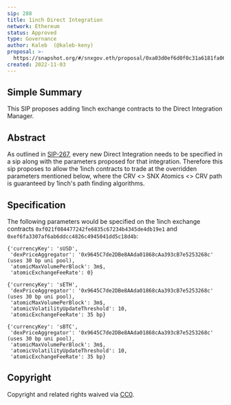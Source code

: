 ```yaml
---
sip: 288
title: 1inch Direct Integration
network: Ethereum
status: Approved
type: Governance
author: Kaleb  (@kaleb-keny)
proposal: >-
  https://snapshot.org/#/snxgov.eth/proposal/0xa03d0ef6d0f0c31a6181fa069b3534ea2977cef0e6ffac94011a613463847104
created: 2022-11-03
---
```


## Simple Summary

<!--"If you can't explain it simply, you don't understand it well enough." Simply describe the outcome the proposed changes intends to achieve. This should be non-technical and accessible to a casual community member.-->

This SIP proposes adding 1inch exchange contracts to the Direct Integration Manager.

## Abstract

<!--A short (~200 word) description of the proposed change, the abstract should clearly describe the proposed change. This is what *will* be done if the SIP is implemented, not *why* it should be done or *how* it will be done. If the SIP proposes deploying a new contract, write, "we propose to deploy a new contract that will do x".-->

As outlined in [SIP-267](https://sips.synthetix.io/sips/sip-267/), every new Direct Integration needs to be specified in a sip along with the parameters proposed for that integration. Therefore this sip proposes to allow the 1inch contracts to trade at the overridden parameters mentioned below, where the CRV <> SNX Atomics <> CRV path is guaranteed by 1inch's path finding algorithms. 


## Specification

The following parameters would be specified on the 1inch exchange contracts `0xf021f084477242fe6835c67234b4345de4db19e1` and `0xef6fa3307af6ab6ddcc4826c4945041dd5c18d4b`:

```
{'currencyKey': 'sUSD',
 'dexPriceAggregator': '0x9645C7de2DBe8AAda01868cAa393cB7e5253268c' (uses 30 bp uni pool),
 'atomicMaxVolumePerBlock': 3m$,
 'atomicExchangeFeeRate': 0}

{'currencyKey': 'sETH',
 'dexPriceAggregator': '0x9645C7de2DBe8AAda01868cAa393cB7e5253268c' (uses 30 bp uni pool),
 'atomicMaxVolumePerBlock': 3m$,
 'atomicVolatilityUpdateThreshold': 10,
 'atomicExchangeFeeRate': 35 bp}

{'currencyKey': 'sBTC',
 'dexPriceAggregator': '0x9645C7de2DBe8AAda01868cAa393cB7e5253268c' (uses 30 bp uni pool),
 'atomicMaxVolumePerBlock': 3m$,
 'atomicVolatilityUpdateThreshold': 10,
 'atomicExchangeFeeRate': 35 bp}
```

## Copyright

Copyright and related rights waived via [CC0](https://creativecommons.org/publicdomain/zero/1.0/).
